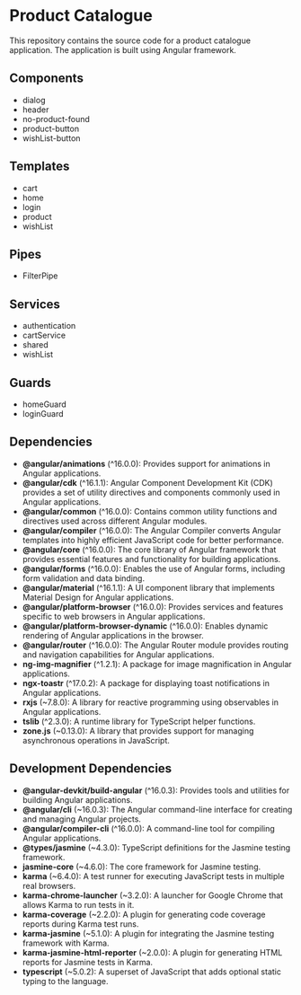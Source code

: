 # Product Catalogue

This repository contains the source code for a product catalogue application. The application is built using Angular framework.

## Components
- dialog
- header
- no-product-found
- product-button
- wishList-button

## Templates
- cart
- home
- login
- product
- wishList

## Pipes
- FilterPipe

## Services
- authentication
- cartService
- shared
- wishList

## Guards
- homeGuard
- loginGuard

## Dependencies
- **@angular/animations** (^16.0.0): Provides support for animations in Angular applications.
- **@angular/cdk** (^16.1.1): Angular Component Development Kit (CDK) provides a set of utility directives and components commonly used in Angular applications.
- **@angular/common** (^16.0.0): Contains common utility functions and directives used across different Angular modules.
- **@angular/compiler** (^16.0.0): The Angular Compiler converts Angular templates into highly efficient JavaScript code for better performance.
- **@angular/core** (^16.0.0): The core library of Angular framework that provides essential features and functionality for building applications.
- **@angular/forms** (^16.0.0): Enables the use of Angular forms, including form validation and data binding.
- **@angular/material** (^16.1.1): A UI component library that implements Material Design for Angular applications.
- **@angular/platform-browser** (^16.0.0): Provides services and features specific to web browsers in Angular applications.
- **@angular/platform-browser-dynamic** (^16.0.0): Enables dynamic rendering of Angular applications in the browser.
- **@angular/router** (^16.0.0): The Angular Router module provides routing and navigation capabilities for Angular applications.
- **ng-img-magnifier** (^1.2.1): A package for image magnification in Angular applications.
- **ngx-toastr** (^17.0.2): A package for displaying toast notifications in Angular applications.
- **rxjs** (~7.8.0): A library for reactive programming using observables in Angular applications.
- **tslib** (^2.3.0): A runtime library for TypeScript helper functions.
- **zone.js** (~0.13.0): A library that provides support for managing asynchronous operations in JavaScript.

## Development Dependencies
- **@angular-devkit/build-angular** (^16.0.3): Provides tools and utilities for building Angular applications.
- **@angular/cli** (~16.0.3): The Angular command-line interface for creating and managing Angular projects.
- **@angular/compiler-cli** (^16.0.0): A command-line tool for compiling Angular applications.
- **@types/jasmine** (~4.3.0): TypeScript definitions for the Jasmine testing framework.
- **jasmine-core** (~4.6.0): The core framework for Jasmine testing.
- **karma** (~6.4.0): A test runner for executing JavaScript tests in multiple real browsers.
- **karma-chrome-launcher** (~3.2.0): A launcher for Google Chrome that allows Karma to run tests in it.
- **karma-coverage** (~2.2.0): A plugin for generating code coverage reports during Karma test runs.
- **karma-jasmine** (~5.1.0): A plugin for integrating the Jasmine testing framework with Karma.
- **karma-jasmine-html-reporter** (~2.0.0): A plugin for generating HTML reports for Jasmine tests in Karma.
- **typescript** (~5.0.2): A superset of JavaScript that adds optional static typing to the language.

